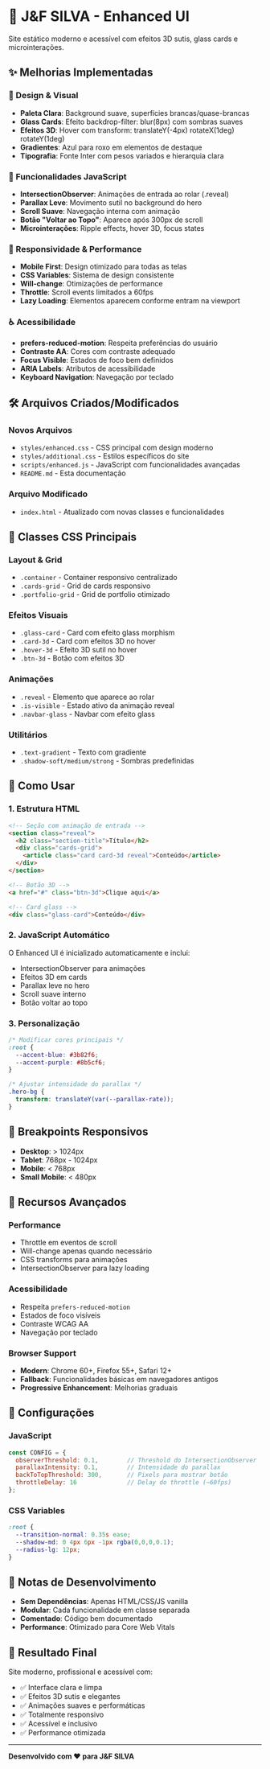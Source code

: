 # 🚀 J&F SILVA - Enhanced UI

Site estático moderno e acessível com efeitos 3D sutis, glass cards e microinterações.

## ✨ **Melhorias Implementadas**

### **🎨 Design & Visual**
- **Paleta Clara**: Background suave, superfícies brancas/quase-brancas
- **Glass Cards**: Efeito backdrop-filter: blur(8px) com sombras suaves
- **Efeitos 3D**: Hover com transform: translateY(-4px) rotateX(1deg) rotateY(1deg)
- **Gradientes**: Azul para roxo em elementos de destaque
- **Tipografia**: Fonte Inter com pesos variados e hierarquia clara

### **🔧 Funcionalidades JavaScript**
- **IntersectionObserver**: Animações de entrada ao rolar (.reveal)
- **Parallax Leve**: Movimento sutil no background do hero
- **Scroll Suave**: Navegação interna com animação
- **Botão "Voltar ao Topo"**: Aparece após 300px de scroll
- **Microinterações**: Ripple effects, hover 3D, focus states

### **📱 Responsividade & Performance**
- **Mobile First**: Design otimizado para todas as telas
- **CSS Variables**: Sistema de design consistente
- **Will-change**: Otimizações de performance
- **Throttle**: Scroll events limitados a 60fps
- **Lazy Loading**: Elementos aparecem conforme entram na viewport

### **♿ Acessibilidade**
- **prefers-reduced-motion**: Respeita preferências do usuário
- **Contraste AA**: Cores com contraste adequado
- **Focus Visible**: Estados de foco bem definidos
- **ARIA Labels**: Atributos de acessibilidade
- **Keyboard Navigation**: Navegação por teclado

## 🛠️ **Arquivos Criados/Modificados**

### **Novos Arquivos**
- `styles/enhanced.css` - CSS principal com design moderno
- `styles/additional.css` - Estilos específicos do site
- `scripts/enhanced.js` - JavaScript com funcionalidades avançadas
- `README.md` - Esta documentação

### **Arquivo Modificado**
- `index.html` - Atualizado com novas classes e funcionalidades

## 🎯 **Classes CSS Principais**

### **Layout & Grid**
- `.container` - Container responsivo centralizado
- `.cards-grid` - Grid de cards responsivo
- `.portfolio-grid` - Grid de portfolio otimizado

### **Efeitos Visuais**
- `.glass-card` - Card com efeito glass morphism
- `.card-3d` - Card com efeitos 3D no hover
- `.hover-3d` - Efeito 3D sutil no hover
- `.btn-3d` - Botão com efeitos 3D

### **Animações**
- `.reveal` - Elemento que aparece ao rolar
- `.is-visible` - Estado ativo da animação reveal
- `.navbar-glass` - Navbar com efeito glass

### **Utilitários**
- `.text-gradient` - Texto com gradiente
- `.shadow-soft/medium/strong` - Sombras predefinidas

## 🚀 **Como Usar**

### **1. Estrutura HTML**
```html
<!-- Seção com animação de entrada -->
<section class="reveal">
  <h2 class="section-title">Título</h2>
  <div class="cards-grid">
    <article class="card card-3d reveal">Conteúdo</article>
  </div>
</section>

<!-- Botão 3D -->
<a href="#" class="btn-3d">Clique aqui</a>

<!-- Card glass -->
<div class="glass-card">Conteúdo</div>
```

### **2. JavaScript Automático**
O Enhanced UI é inicializado automaticamente e inclui:
- IntersectionObserver para animações
- Efeitos 3D em cards
- Parallax leve no hero
- Scroll suave interno
- Botão voltar ao topo

### **3. Personalização**
```css
/* Modificar cores principais */
:root {
  --accent-blue: #3b82f6;
  --accent-purple: #8b5cf6;
}

/* Ajustar intensidade do parallax */
.hero-bg {
  transform: translateY(var(--parallax-rate));
}
```

## 📱 **Breakpoints Responsivos**

- **Desktop**: > 1024px
- **Tablet**: 768px - 1024px  
- **Mobile**: < 768px
- **Small Mobile**: < 480px

## 🌟 **Recursos Avançados**

### **Performance**
- Throttle em eventos de scroll
- Will-change apenas quando necessário
- CSS transforms para animações
- IntersectionObserver para lazy loading

### **Acessibilidade**
- Respeita `prefers-reduced-motion`
- Estados de foco visíveis
- Contraste WCAG AA
- Navegação por teclado

### **Browser Support**
- **Modern**: Chrome 60+, Firefox 55+, Safari 12+
- **Fallback**: Funcionalidades básicas em navegadores antigos
- **Progressive Enhancement**: Melhorias graduais

## 🔧 **Configurações**

### **JavaScript**
```javascript
const CONFIG = {
  observerThreshold: 0.1,        // Threshold do IntersectionObserver
  parallaxIntensity: 0.1,        // Intensidade do parallax
  backToTopThreshold: 300,       // Pixels para mostrar botão
  throttleDelay: 16              // Delay do throttle (~60fps)
};
```

### **CSS Variables**
```css
:root {
  --transition-normal: 0.35s ease;
  --shadow-md: 0 4px 6px -1px rgba(0,0,0,0.1);
  --radius-lg: 12px;
}
```

## 📝 **Notas de Desenvolvimento**

- **Sem Dependências**: Apenas HTML/CSS/JS vanilla
- **Modular**: Cada funcionalidade em classe separada
- **Comentado**: Código bem documentado
- **Performance**: Otimizado para Core Web Vitals

## 🎉 **Resultado Final**

Site moderno, profissional e acessível com:
- ✅ Interface clara e limpa
- ✅ Efeitos 3D sutis e elegantes
- ✅ Animações suaves e performáticas
- ✅ Totalmente responsivo
- ✅ Acessível e inclusivo
- ✅ Performance otimizada

---

**Desenvolvido com ❤️ para J&F SILVA** 
